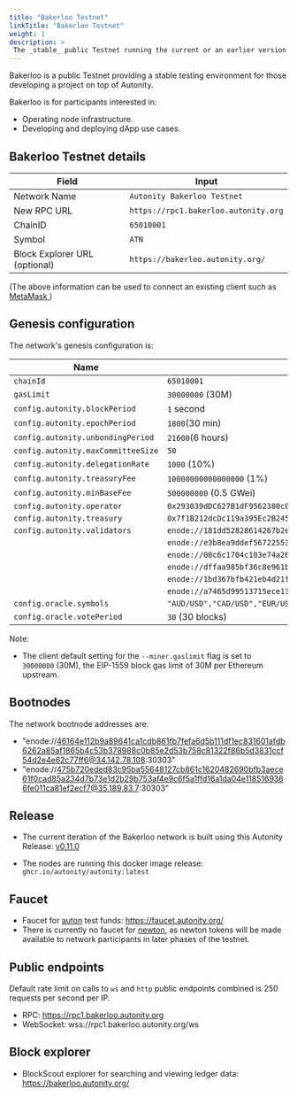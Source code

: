 ```yaml
---
title: "Bakerloo Testnet"
linkTitle: "Bakerloo Testnet"
weight: 1
description: >
 The _stable_ public Testnet running the current or an earlier version of the Autonity protocol
---
```


Bakerloo is a public Testnet providing a stable testing environment for those developing a project on top of Autonity.

Bakerloo is for participants interested in:

- Operating node infrastructure.
- Developing and deploying dApp use cases.

## Bakerloo Testnet details

|**Field**|**Input**|
|------|----------|
|Network Name|`Autonity Bakerloo Testnet`|
|New RPC URL|`https://rpc1.bakerloo.autonity.org`|
|ChainID |`65010001`|
|Symbol|`ATN`|
|Block Explorer URL (optional)|`https://bakerloo.autonity.org/`|

(The above information can be used to connect an existing client such as [MetaMask <i class='fas fa-external-link-alt'></i>](https://metamask.zendesk.com/hc/en-us/articles/360043227612-How-to-add-a-custom-network-RPC))

## Genesis configuration

The network's genesis configuration is:

| Name                               | Bakerloo                      |
| ---------------------------------- | ----------------------------- |
| `chainId`                          | `65010001`                    |
| `gasLimit`                         | `30000000` (30M)              |
| `config.autonity.blockPeriod`      | `1` second                    |
| `config.autonity.epochPeriod`      | `1800`(30 min)                |
| `config.autonity.unbondingPeriod`  | `21600`(6 hours)              |
| `config.autonity.maxCommitteeSize` | `50`                          |
| `config.autonity.delegationRate`   | `1000` (10%)                  |                |
| `config.autonity.treasuryFee`      | `10000000000000000` (1%)      |
| `config.autonity.minBaseFee`       | `500000000` (0.5 GWei)        |
| `config.autonity.operator`         | `0x293039dDC627B1dF9562380c0E5377848F94325A` |
| `config.autonity.treasury`         | `0x7f1B212dcDc119a395Ec2B245ce86e9eE551043E` |
| `config.autonity.validators`       | `enode://181dd52828614267b2e3fe16e55721ce4ee428a303b89a0cba3343081be540f28a667c9391024718e45ae880088bd8b6578e82d395e43af261d18cedac7f51c3@35.246.21.247:30303` |
|  | `enode://e3b8ea9ddef567225530bcbae68af5d46f59a2b39acc04113165eba2744f6759493027237681f10911d4c12eda729c367f8e64dfd4789c508b7619080bb0861b@35.189.64.207:30303` |
|  |`enode://00c6c1704c103e74a26ad072aa680d82f6c677106db413f0afa41a84b5c3ab3b0827ea1a54511f637350e4e31d8a87fdbab5d918e492d21bea0a399399a9a7b5@34.105.163.137:30303` |
|  | `enode://dffaa985bf36c8e961b9aa7bcdd644f1ad80e07d7977ce8238ac126d4425509d98da8c7f32a3e47e19822bd412ffa705c4488ce49d8b1769b8c81ee7bf102249@35.177.8.113:30308` |
|  | `enode://1bd367bfb421eb4d21f9ace33f9c3c26cd1f6b257cc4a1af640c9af56f338d865c8e5480c7ee74d5881647ef6f71d880104690936b72fdc905886e9594e976d1@35.179.46.181:30309` |
|  | `enode://a7465d99513715ece132504e47867f88bb5e289b8bca0fca118076b5c733d901305db68d1104ab838cf6be270b7bf71e576a44644d02f8576a4d43de8aeba1ab@3.9.98.39:30310` |
| `config.oracle.symbols`       | `"AUD/USD","CAD/USD","EUR/USD","GBP/USD","JPY/USD","SEK/USD","ATN/USD","NTN/USD","NTN/ATN"`        |
| `config.oracle.votePeriod`       | `30` (30 blocks)       |

Note:

- The client default setting for the `--miner.gaslimit` flag is set to `30000000` (30M), the EIP-1559 block gas limit of 30M per Ethereum upstream.

## Bootnodes

The network bootnode addresses are:

- "enode://46164e112b9a89641ca1cdb861fb7fefa6d5b111df1ec831601afdb6262a85af1865b4c53b378988c0b85e2d53b758c81322f86b5d3831ccf54d2e4e62c77ff6@34.142.78.108:30303"
- "enode://475b720eded83c95ba55648127cb861c1620482690bfb3aece61f0cad85a234d7b73e1d2b29b753af4e9c6f5a1ffd16a1da04e1185169366fe011ca81ef2ecf7@35.189.83.7:30303"

## Release

- The current iteration of the Bakerloo network is built using this Autonity Release: [v0.11.0 <i class='fas fa-external-link-alt'></i>](https://github.com/autonity/autonity/releases/tag/v0.11.0)

- The nodes are running this docker image release: `ghcr.io/autonity/autonity:latest`

## Faucet

- Faucet for [auton](/concepts/protocol-assets/auton) test funds: [https://faucet.autonity.org/ <i class='fas fa-external-link-alt'></i>](https://faucet.autonity.org/)
- There is currently no faucet for [newton](/concepts/protocol-assets/newton), as newton tokens will be made available to network participants in later phases of the testnet.

## Public endpoints

Default rate limit on calls to `ws` and `http` public endpoints combined  is 250 requests per second per IP.

- RPC: https://rpc1.bakerloo.autonity.org
- WebSocket: wss://rpc1.bakerloo.autonity.org/ws

## Block explorer

- BlockScout explorer for searching and viewing ledger data: [https://bakerloo.autonity.org/ <i class='fas fa-external-link-alt'></i>](https://bakerloo.autonity.org/)
